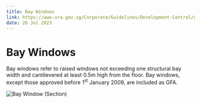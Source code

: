 ```yaml
---
title: Bay Windows
link: https://www.ura.gov.sg/Corporate/Guidelines/Development-Control/gross-floor-area/GFA/BayWindows
date: 26 Jul 2023
---
```


# Bay Windows

Bay windows refer to raised windows not exceeding one structural bay width and cantilevered at least 0.5m high from the floor. Bay windows, except those approved before 1<sup>st</sup> January 2009, are included as GFA.

![Bay Window (Section)](https://www.ura.gov.sg/-/media/Corporate/Guidelines/Development-control/GFA/GFA-09B-Bay-windows_final.jpg?h=569&w=800)
